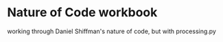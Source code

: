 # Nature of Code workbook

working through Daniel Shiffman's nature of code, but with processing.py
